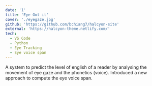 ```yaml
---
date: '1'
title: 'Eye Got it'
cover: './eyegaze.jpg'
github: 'https://github.com/bchiang7/halcyon-site'
external: 'https://halcyon-theme.netlify.com/'
tech:
  - VS Code
  - Python
  - Eye Tracking
  - Eye voice span
---
```


A system to predict the level of english of a reader by analysing the movement of eye gaze and the phonetics (voice). Introduced a new approach to compute the eye voice span.
